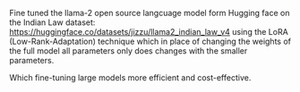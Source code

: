 Fine tuned the llama-2 open source langcuage model form Hugging face on the Indian Law dataset: https://huggingface.co/datasets/jizzu/llama2_indian_law_v4
using the LoRA (Low-Rank-Adaptation) technique which in place of changing the weights of the full model all parameters only 
does changes with the smaller parameters.

Which fine-tuning large models more efficient and cost-effective.
